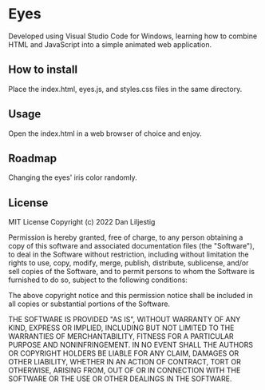# Eyes
Developed using Visual Studio Code for Windows, learning how to combine HTML and JavaScript into a simple animated web application.
## How to install
Place the index.html, eyes.js, and styles.css files in the same directory.
## Usage
Open the index.html in a web browser of choice and enjoy.
## Roadmap
Changing the eyes' iris color randomly.
## License
MIT License
Copyright (c) 2022 Dan Liljestig

Permission is hereby granted, free of charge, to any person obtaining a copy of this software and associated documentation files (the "Software"), to deal in the Software without restriction, including without limitation the rights to use, copy, modify, merge, publish, distribute, sublicense, and/or sell copies of the Software, and to permit persons to whom the Software is furnished to do so, subject to the following conditions:

The above copyright notice and this permission notice shall be included in all copies or substantial portions of the Software.

THE SOFTWARE IS PROVIDED "AS IS", WITHOUT WARRANTY OF ANY KIND, EXPRESS OR IMPLIED, INCLUDING BUT NOT LIMITED TO THE WARRANTIES OF MERCHANTABILITY, FITNESS FOR A PARTICULAR PURPOSE AND NONINFRINGEMENT. IN NO EVENT SHALL THE AUTHORS OR COPYRIGHT HOLDERS BE LIABLE FOR ANY CLAIM, DAMAGES OR OTHER LIABILITY, WHETHER IN AN ACTION OF CONTRACT, TORT OR OTHERWISE, ARISING FROM, OUT OF OR IN CONNECTION WITH THE SOFTWARE OR THE USE OR OTHER DEALINGS IN THE SOFTWARE.